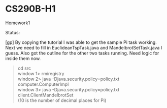 # CS290B-H1
Homework1


  


Status:  

[gp] By copying the tutorial I was able to get the sample Pi task working. Next we need to fill in EuclideanTspTask.java and MandelbrotSetTask.java I guess.
 Also got the outline for the other two tasks running. Need logic for inside them now.  

 > cd src  
 window 1> rmiregistry  
 window 2> java -Djava.security.policy=policy.txt computer.ComputerImpl  
 window 3> java -Djava.security.policy=policy.txt client.ClientMandelbrotSet  
 (10 is the number of decimal places for Pi)  